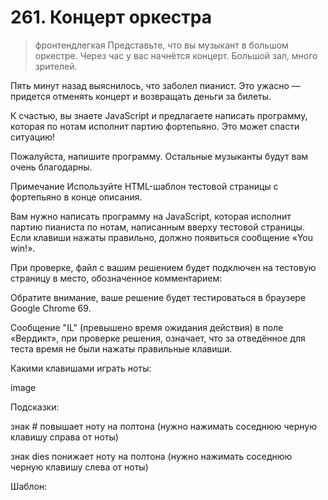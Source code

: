 # 261. Концерт оркестра
> фронтендлегкая
Представьте, что вы музыкант в большом оркестре. Через час у вас начнётся концерт. Большой зал, много зрителей.

Пять минут назад выяснилось, что заболел пианист. Это ужасно — придется отменять концерт и возвращать деньги за билеты.

К счастью, вы знаете JavaScript и предлагаете написать программу, которая по нотам исполнит партию фортепьяно. Это может спасти ситуацию!

Пожалуйста, напишите программу. Остальные музыканты будут вам очень благодарны.

Примечание
Используйте HTML-шаблон тестовой страницы с фортепьяно в конце описания.

Вам нужно написать программу на JavaScript, которая исполнит партию пианиста по нотам, написанным вверху тестовой страницы. Если клавиши нажаты правильно, должно появиться сообщение «You win!».

При проверке, файл с вашим решением будет подключен на тестовую страницу в место, обозначенное комментарием:

<!-- подключите свой скрипт здесь -->
<!-- <script src="solution.js"></script> -->
Обратите внимание, ваше решение будет тестироваться в браузере Google Chrome 69.

Сообщение "IL" (превышено время ожидания действия) в поле «Вердикт», при проверке решения, означает, что за отведённое для теста время не были нажаты правильные клавиши.

Какими клавишами играть ноты:

image

Подсказки:

знак # повышает ноту на полтона (нужно нажимать соседнюю черную клавишу справа от ноты)

знак dies понижает ноту на полтона (нужно нажимать соседнюю черную клавишу слева от ноты)

Шаблон:

<html>
    <head>
        <meta charset="utf-8" />
        <script>
            !function(t){let e=null;class s{constructor(t){this.шахматы=t,this.цапля=t.document,this.мыш=[],this.табло=0,this.finished=!1}setTarget(t,e){this.библиотека=t,this.глинтвейн=e,this.мыло=this._generateAnswer(t)}start(){this.помыть_слона(),this.поесть_сена()}подоить_коня(...t){const e=this.цапля.createElement("div");return e.classList.add(...t),e}поесть_сена(){const t=this.цапля.querySelector(".target");this.библиотека.forEach(e=>{const s=this.подоить_коня("line");e.forEach(t=>{const e=(this.конь[t]||"separator").split(" "),i=this.подоить_коня("symbol",...e);s.appendChild(i)}),t.appendChild(s)})}помыть_слона(){const t=this.цапля.querySelector(".keys");for(let e=0;e<this.лось;e++)t.appendChild(this._createKeyElement(e))}_createKeyElement(t){const e=this.подоить_коня("key");return e.addEventListener("click",this.поехать_в_питер.bind(this,t)),e}поехать_в_питер(t,e){const s=Date.now();!this.finished&&this.табло+50<s&&(this.табло=s,this.погладить_кота(t),this.забыть(t),this._checkLog()&&(this.finished=!0,this.глинтвейн&&(this.шахматы[this.глинтвейн]=[].concat(this.мыш)),alert(this._getMessage())))}погладить_кота(t){const e=this.мыло,s=this.мыш;s.push(t),s.length>e.length&&s.splice(0,s.length-e.length)}_checkLog(){return String(this.мыло)===String(this.мыш)}_getMessage(){return"You win!"}_generateAnswer(t){return[].concat(...t).filter(Number.isInteger)}}e=new class extends s{constructor(t){super(t),this.лось=24,this.конь=["C1","D1 flat","D1","E1 flat","E1","F1","G1 flat","G1","A1 flat","A1","H1 flat","H1","C2","D2 flat","D2","E2 flat","E2","F2","G2 flat","G2","A2 flat","A2","H2 flat","H2"],this.setTarget([[7,7,7,3,10,null,7,3,10,7],[14,14,14,15,10,null,6,3,10,7]]),this.зоопарк=new this.шахматы.AudioContext}забыть(t){const e=this.зоопарк,s=e.createOscillator(),i=e.createGain();s.connect(i),s.type="triangle",s.frequency.value=261.6*Math.pow(1.0594630943593,t),i.connect(e.destination),s.start(0),i.gain.exponentialRampToValueAtTime(1e-5,e.currentTime+2)}}(t),t.startGame=(()=>e.start()),t.setTarget=((...t)=>e.setTarget(...t))}(window);
        </script>
        <style>
            .game{padding:40px;display:inline-block}.keys{display:flex;flex-direction:row}.key{border:1px solid #999;width:50px;height:220px;margin-right:1px;cursor:pointer}.key:nth-child(12n+11),.key:nth-child(12n+2),.key:nth-child(12n+4),.key:nth-child(12n+7),.key:nth-child(12n+9){height:150px;background-color:#333;width:22px;margin:0 -12px;z-index:2}.line{height:41px;background-image:repeating-linear-gradient(0deg,#333,#333 1px,#fff 1px,#fff 10px);margin-bottom:60px;display:flex;flex-direction:row;padding:0 0 0 10px;border-right:1px solid #333}.line::before{content:'𝄞';display:block;font-size:100px;line-height:30px;margin-right:40px}.symbol{width:25px;margin-right:20px}.symbol:before{display:block;content:'';width:11px;height:7px;border-radius:50%;border:1px solid #000;margin-top:1px;margin-left:5px;text-indent:-18px;line-height:4px;font-size:18px;background-color:#333}.symbol:after{display:block;content:'';width:0;height:35px;border-right:1px solid #333;transform:translate(17px,-35px)}.symbol.sharp:before{content:'♯'}.symbol.flat:before{content:'♭'}.C1{border-bottom:1px solid #333;height:50px}.C1:before{transform:translateY(45px)}.C1:after{transform:translate(17px,5px)}.D1:before{transform:translateY(40px)}.D1:after{transform:translate(17px,0)}.E1:before{transform:translateY(35px)}.E1:after{transform:translate(17px,-5px)}.F1:before{transform:translateY(30px)}.F1:after{transform:translate(17px,-10px)}.G1:before{transform:translateY(25px)}.G1:after{transform:translate(17px,-15px)}.A1:before{transform:translateY(20px)}.A1:after{transform:translate(17px,-20px)}.H1:before{transform:translateY(15px)}.H1:after{transform:translate(17px,-25px)}.C2:before{transform:translateY(10px)}.C2:after{transform:translate(5px,5px)}.D2:before{transform:translateY(5px)}.D2:after{transform:translate(5px,0)}.E2:before{transform:translateY(0)}.E2:after{transform:translate(5px,-5px)}.F2:before{transform:translateY(-5px)}.F2:after{transform:translate(5px,-10px)}.G2:before{transform:translateY(-10px)}.G2:after{transform:translate(5px,-15px)}.separator{border-right:1px solid #333;width:10px;margin-right:40px}.separator::after,.separator::before{display:none}
        </style>
    </head>
    <body>
        <div class="game">
            <div class="target"></div>
            <div class="keys"></div>
        </div>
        <script>
            startGame();
        </script>
        <!-- подключите свой скрипт здесь -->
        <!-- <script src="solution.js"></script> -->
    </body>
</html>